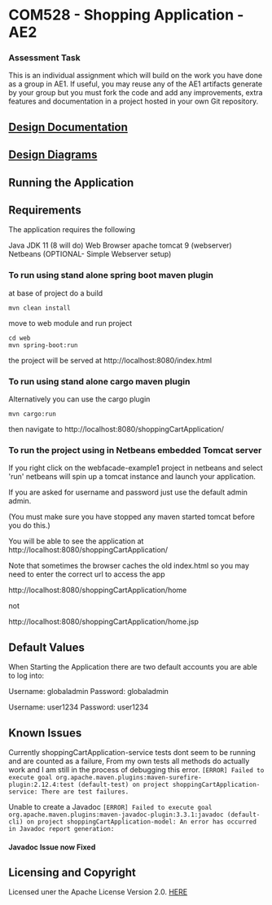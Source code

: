 # COM528 - Shopping Application - AE2

### Assessment Task 
This is an individual assignment which will build on the work you have done as a group in AE1. If useful, you may reuse any of the AE1 artifacts generate by your group but you must fork the code and add any improvements, extra features and documentation in a project hosted in your own Git repository. 

[Design Documentation](./UMLmodel/DESIGNDOCUMENTATION.md)
------------------------------------------------------------------
[Design Diagrams](./UMLmodel/DESIGNDIAGRAM.md)
------------------------------------------------------------------


## Running the Application

## Requirements
The application requires the following

Java JDK 11 (8 will do)
Web Browser
apache tomcat 9 (webserver)
Netbeans (OPTIONAL- Simple Webserver setup)

### To run using stand alone spring boot maven plugin

at base of project do a build
```
mvn clean install
```
move to web module and run project
```
cd web
mvn spring-boot:run
```
the project will be served at http://localhost:8080/index.html

### To run using stand alone cargo maven plugin

Alternatively you can use the cargo plugin
```
mvn cargo:run
```
then navigate to http://localhost:8080/shoppingCartApplication/


### To run the project using  in Netbeans embedded Tomcat server

If you right click on the webfacade-example1 project in netbeans and select 'run' netbeans will spin up a tomcat instance and launch your application.

If you are asked for username and password just use the default admin admin.
 
(You must make sure you have stopped any maven started tomcat before you do this.)

You will be able to see the application at http://localhost:8080/shoppingCartApplication/

Note that sometimes the browser caches the old index.html so you may need to enter the correct url to access the app

http://localhost:8080/shoppingCartApplication/home

not

http://localhost:8080/shoppingCartApplication/home.jsp

## Default Values
When Starting the Application there are two default accounts you are able to log into:

Username: globaladmin
Password: globaladmin

Username: user1234
Password: user1234

## Known Issues

Currently shoppingCartApplication-service tests dont seem to be running and are counted as a failure, From my own tests all methods do actually work and I am still in the process of debugging this error.
`[ERROR] Failed to execute goal org.apache.maven.plugins:maven-surefire-plugin:2.12.4:test (default-test) on project shoppingCartApplication-service: There are test failures.`


Unable to create a Javadoc
`[ERROR] Failed to execute goal org.apache.maven.plugins:maven-javadoc-plugin:3.3.1:javadoc (default-cli) on project shoppingCartApplication-model: An error has occurred in Javadoc report generation:`
#### Javadoc Issue now Fixed


## Licensing and Copyright

Licensed uner the Apache License Version 2.0. [HERE](https://github.com/IsmailKefokeris/COM528-Assignment-AE2/blob/main/LICENSE)
